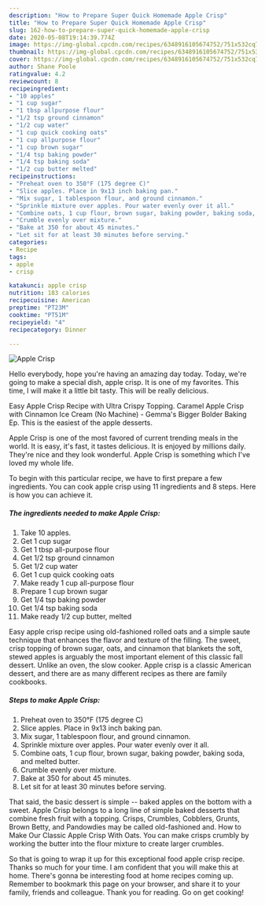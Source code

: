 ```yaml
---
description: "How to Prepare Super Quick Homemade Apple Crisp"
title: "How to Prepare Super Quick Homemade Apple Crisp"
slug: 162-how-to-prepare-super-quick-homemade-apple-crisp
date: 2020-05-08T19:14:39.774Z
image: https://img-global.cpcdn.com/recipes/6348916105674752/751x532cq70/apple-crisp-recipe-main-photo.jpg
thumbnail: https://img-global.cpcdn.com/recipes/6348916105674752/751x532cq70/apple-crisp-recipe-main-photo.jpg
cover: https://img-global.cpcdn.com/recipes/6348916105674752/751x532cq70/apple-crisp-recipe-main-photo.jpg
author: Shane Poole
ratingvalue: 4.2
reviewcount: 8
recipeingredient:
- "10 apples"
- "1 cup sugar"
- "1 tbsp allpurpose flour"
- "1/2 tsp ground cinnamon"
- "1/2 cup water"
- "1 cup quick cooking oats"
- "1 cup allpurpose flour"
- "1 cup brown sugar"
- "1/4 tsp baking powder"
- "1/4 tsp baking soda"
- "1/2 cup butter melted"
recipeinstructions:
- "Preheat oven to 350°F (175 degree C)"
- "Slice apples. Place in 9x13 inch baking pan."
- "Mix sugar, 1 tablespoon flour, and ground cinnamon."
- "Sprinkle mixture over apples. Pour water evenly over it all."
- "Combine oats, 1 cup flour, brown sugar, baking powder, baking soda, and melted butter."
- "Crumble evenly over mixture."
- "Bake at 350 for about 45 minutes."
- "Let sit for at least 30 minutes before serving."
categories:
- Recipe
tags:
- apple
- crisp

katakunci: apple crisp 
nutrition: 183 calories
recipecuisine: American
preptime: "PT23M"
cooktime: "PT51M"
recipeyield: "4"
recipecategory: Dinner

---
```



![Apple Crisp](https://img-global.cpcdn.com/recipes/6348916105674752/751x532cq70/apple-crisp-recipe-main-photo.jpg)

Hello everybody, hope you're having an amazing day today. Today, we're going to make a special dish, apple crisp. It is one of my favorites. This time, I will make it a little bit tasty. This will be really delicious.

Easy Apple Crisp Recipe with Ultra Crispy Topping. Caramel Apple Crisp with Cinnamon Ice Cream (No Machine) - Gemma&#39;s Bigger Bolder Baking Ep. This is the easiest of the apple desserts.

Apple Crisp is one of the most favored of current trending meals in the world. It is easy, it's fast, it tastes delicious. It is enjoyed by millions daily. They're nice and they look wonderful. Apple Crisp is something which I've loved my whole life.


To begin with this particular recipe, we have to first prepare a few ingredients. You can cook apple crisp using 11 ingredients and 8 steps. Here is how you can achieve it.

##### The ingredients needed to make Apple Crisp:

1. Take 10 apples.
1. Get 1 cup sugar
1. Get 1 tbsp all-purpose flour
1. Get 1/2 tsp ground cinnamon
1. Get 1/2 cup water
1. Get 1 cup quick cooking oats
1. Make ready 1 cup all-purpose flour
1. Prepare 1 cup brown sugar
1. Get 1/4 tsp baking powder
1. Get 1/4 tsp baking soda
1. Make ready 1/2 cup butter, melted


Easy apple crisp recipe using old-fashioned rolled oats and a simple saute technique that enhances the flavor and texture of the filling. The sweet, crisp topping of brown sugar, oats, and cinnamon that blankets the soft, stewed apples is arguably the most important element of this classic fall dessert. Unlike an oven, the slow cooker. Apple crisp is a classic American dessert, and there are as many different recipes as there are family cookbooks. 

##### Steps to make Apple Crisp:

1. Preheat oven to 350°F (175 degree C)
1. Slice apples. Place in 9x13 inch baking pan.
1. Mix sugar, 1 tablespoon flour, and ground cinnamon.
1. Sprinkle mixture over apples. Pour water evenly over it all.
1. Combine oats, 1 cup flour, brown sugar, baking powder, baking soda, and melted butter.
1. Crumble evenly over mixture.
1. Bake at 350 for about 45 minutes.
1. Let sit for at least 30 minutes before serving.


That said, the basic dessert is simple -- baked apples on the bottom with a sweet. Apple Crisp belongs to a long line of simple baked desserts that combine fresh fruit with a topping. Crisps, Crumbles, Cobblers, Grunts, Brown Betty, and Pandowdies may be called old-fashioned and. How to Make Our Classic Apple Crisp With Oats. You can make crisps crumbly by working the butter into the flour mixture to create larger crumbles. 

So that is going to wrap it up for this exceptional food apple crisp recipe. Thanks so much for your time. I am confident that you will make this at home. There's gonna be interesting food at home recipes coming up. Remember to bookmark this page on your browser, and share it to your family, friends and colleague. Thank you for reading. Go on get cooking!
